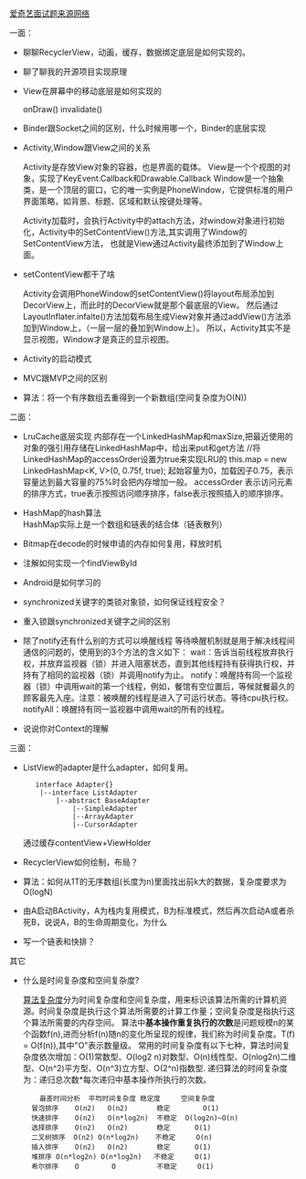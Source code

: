 
[爱奇艺面试题来源网络](https://juejin.im/post/5ab7a9cd6fb9a028c812d24b?utm_source=gold_browser_extension#heading-22)


一面：
* 聊聊RecyclerView，动画，缓存，数据绑定底层是如何实现的。
    
* 聊了聊我的开源项目实现原理
* View在屏幕中的移动底层是如何实现的
    
    onDraw() invalidate() 
    
    
* Binder跟Socket之间的区别，什么时候用哪一个，Binder的底层实现
* Activity,Window跟View之间的关系
   
    Activity是存放View对象的容器，也是界面的载体。
    View是一个个视图的对象，实现了KeyEvent.Callback和Drawable.Callback
    Window是一个抽象类，是一个顶层的窗口，它的唯一实例是PhoneWindow，它提供标准的用户界面策略，如背景、标题、区域和默认按键处理等。
   
    Activity加载时，会执行Activity中的attach方法，对window对象进行初始化，Activity中的SetContentView()方法,其实调用了Window的SetContentView方法，
    也就是View通过Activity最终添加到了Window上面。
    
* setContentView都干了啥
     
    Activity会调用PhoneWindow的setContentView()将layout布局添加到DecorView上，而此时的DecorView就是那个最底层的View。
    然后通过LayoutInflater.infalte()方法加载布局生成View对象并通过addView()方法添加到Window上，（一层一层的叠加到Window上）。
    所以，Activity其实不是显示视图，Window才是真正的显示视图。

* Activity的启动模式
    
* MVC跟MVP之间的区别
* 算法：将一个有序数组去重得到一个新数组(空间复杂度为O(N))
    

二面：
* LruCache底层实现
    内部存在一个LinkedHashMap和maxSize,把最近使用的对象的强引用存储在LinkedHashMap中，给出来put和get方法
     //将LinkedHashMap的accessOrder设置为true来实现LRU的
     this.map = new LinkedHashMap<K, V>(0, 0.75f, true);
     起始容量为0，加载因子0.75，表示容量达到最大容量的75%时会把内存增加一般。
     accessOrder 表示访问元素的排序方式，true表示按照访问顺序排序，false表示按照插入的顺序排序。
     
     
    
* HashMap的hash算法  
    HashMap实际上是一个数组和链表的结合体（链表散列）  
    
    
* Bitmap在decode的时候申请的内存如何复用，释放时机
* 注解如何实现一个findViewById
* Android是如何学习的
* synchronized关键字的类锁对象锁，如何保证线程安全？
* 重入锁跟synchronized关键字之间的区别
* 除了notify还有什么别的方式可以唤醒线程
     等待唤醒机制就是用于解决线程间通信的问题的，使用到的3个方法的含义如下：
     wait：告诉当前线程放弃执行权，并放弃监视器（锁）并进入阻塞状态，直到其他线程持有获得执行权，并持有了相同的监视器（锁）并调用notify为止。
     notify：唤醒持有同一个监视器（锁）中调用wait的第一个线程，例如，餐馆有空位置后，等候就餐最久的顾客最先入座。注意：被唤醒的线程是进入了可运行状态。等待cpu执行权。
     notifyAll：唤醒持有同一监视器中调用wait的所有的线程。
     
     
* 说说你对Context的理解

三面：
* ListView的adapter是什么adapter，如何复用。
    
    ``` 
       interface Adapter{}
        |--interface ListAdapter
            |--abstract BaseAdapter
                |--SimpleAdapter
                |--ArrayAdapter
                |--CursorAdapter
    ```
    通过缓存contentView+ViewHolder
    
    
    
    
* RecyclerView如何绘制，布局？
* 算法：如何从1T的无序数组(长度为n)里面找出前k大的数据，复杂度要求为O(logN)
* 由A启动BActivity，A为栈内复用模式，B为标准模式，然后再次启动A或者杀死B，说说A，B的生命周期变化，为什么
* 写一个链表和快排？


其它

* 什么是时间复杂度和空间复杂度?

    [算法复杂度](https://blog.csdn.net/itachi85/article/details/54882603)分为时间复杂度和空间复杂度，用来标识该算法所需的计算机资源。时间复杂度是执行这个算法所需要的计算工作量；空间复杂度是指执行这个算法所需要的内存空间。
    算法中**基本操作重复执行的次数**是问题规模n的某个函数f(n),进而分析f(n)随n的变化所呈现的规律，我们称为时间复杂度。T(f) = O(f(n)),其中"O"表示数量级。
    常用的时间复杂度有以下七种，算法时间复杂度依次增加：O(1)常数型、O(log2 n)对数型、O(n)线性型、O(nlog2n)二维型、O(n^2)平方型、O(n^3)立方型、O(2^n)指数型.
    递归算法的时间复杂度为：递归总次数*每次递归中基本操作所执行的次数。
   
    
    
          最差时间分析  平均时间复杂度 稳定度     空间复杂度   
        冒泡排序    O(n2)   O(n2)       稳定        O(1)  
        快速排序    O(n2)   O(n*log2n)  不稳定  O(log2n)~O(n)     
        选择排序    O(n2)   O(n2)       稳定      O(1)    
        二叉树排序  O(n2) O(n*log2n)    不稳定     O(n)     
        插入排序    O(n2)   O(n2)       稳定      O(1)    
        堆排序 O(n*log2n) O(n*log2n)   不稳定     O(1)    
        希尔排序    O        O          不稳定     O(1)